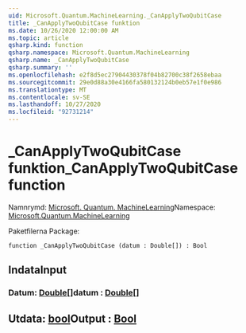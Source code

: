 ```yaml
---
uid: Microsoft.Quantum.MachineLearning._CanApplyTwoQubitCase
title: _CanApplyTwoQubitCase funktion
ms.date: 10/26/2020 12:00:00 AM
ms.topic: article
qsharp.kind: function
qsharp.namespace: Microsoft.Quantum.MachineLearning
qsharp.name: _CanApplyTwoQubitCase
qsharp.summary: ''
ms.openlocfilehash: e2f8d5ec27904430378f04b82700c38f2658ebaa
ms.sourcegitcommit: 29e0d88a30e4166fa580132124b0eb57e1f0e986
ms.translationtype: MT
ms.contentlocale: sv-SE
ms.lasthandoff: 10/27/2020
ms.locfileid: "92731214"
---
```

# <a name="_canapplytwoqubitcase-function"></a><span data-ttu-id="9c8b7-102">_CanApplyTwoQubitCase funktion</span><span class="sxs-lookup"><span data-stu-id="9c8b7-102">_CanApplyTwoQubitCase function</span></span>

<span data-ttu-id="9c8b7-103">Namnrymd: [Microsoft. Quantum. MachineLearning](xref:Microsoft.Quantum.MachineLearning)</span><span class="sxs-lookup"><span data-stu-id="9c8b7-103">Namespace: [Microsoft.Quantum.MachineLearning](xref:Microsoft.Quantum.MachineLearning)</span></span>

<span data-ttu-id="9c8b7-104">Paketfilerna [](https://nuget.org/packages/)</span><span class="sxs-lookup"><span data-stu-id="9c8b7-104">Package: [](https://nuget.org/packages/)</span></span>




```qsharp
function _CanApplyTwoQubitCase (datum : Double[]) : Bool
```


## <a name="input"></a><span data-ttu-id="9c8b7-105">Indata</span><span class="sxs-lookup"><span data-stu-id="9c8b7-105">Input</span></span>

### <a name="datum--double"></a><span data-ttu-id="9c8b7-106">Datum: [Double](xref:microsoft.quantum.lang-ref.double)[]</span><span class="sxs-lookup"><span data-stu-id="9c8b7-106">datum : [Double](xref:microsoft.quantum.lang-ref.double)[]</span></span>





## <a name="output--bool"></a><span data-ttu-id="9c8b7-107">Utdata: [bool](xref:microsoft.quantum.lang-ref.bool)</span><span class="sxs-lookup"><span data-stu-id="9c8b7-107">Output : [Bool](xref:microsoft.quantum.lang-ref.bool)</span></span>


